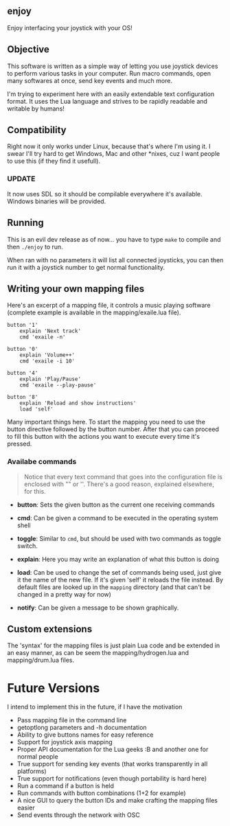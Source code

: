 enjoy
---------
Enjoy interfacing your joystick with your OS!

## Objective

This software is written as a simple way of letting you use joystick devices to perform various tasks
in your computer. Run macro commands, open many softwares at once, send key events and much more.

I'm trying to experiment here with an easily extendable text configuration format. It uses the Lua
language and strives to be rapidly readable and writable by humans!

## Compatibility

Right now it only works under Linux, because that's where I'm using it. I swear I'll try hard to get
Windows, Mac and other *nixes, cuz I want people to use this (if they find it usefull).

### UPDATE

It now uses SDL so it should be compilable everywhere it's available. Windows binaries will be provided.

## Running

This is an evil dev release as of now... you have to type `make` to compile and then `./enjoy` to run.

When ran with no parameters it will list all connected joysticks, you can then run it with a joystick number
to get normal functionality.

## Writing your own mapping files

Here's an excerpt of a mapping file, it controls a music playing software (complete example is available in the mapping/exaile.lua file).

	button '1'
		explain 'Next track'
		cmd 'exaile -n'

	button '0'
		explain 'Volume++'
		cmd 'exaile -i 10'

	button '4'
		explain 'Play/Pause'
		cmd 'exaile --play-pause'

	button '8'
		explain 'Reload and show instructions'
		load 'self'

Many important things here. To start the mapping you need to use the button directive followed by the button number. After that you can proceed to fill this button with the actions you want to execute every time it's pressed.

### Availabe commands

> Notice that every text command that goes into the configuration file is enclosed with "" or ''. There's a good reason, explained elsewhere, for this.

* **button**: Sets the given button as the current one receiving commands

* **cmd**: Can be given a command to be executed in the operating system shell

* **toggle**: Similar to `cmd`, but should be used with two commands as toggle switch.

* **explain**: Here you may write an explanation of what this button is doing

* **load**: Can be used to change the set of commands being used, just give it the name of the new file. If it's given 'self' it reloads the file instead. By default files are looked up in the `mapping` directory (and that can't be changed in a pretty way for now)

* **notify**: Can be given a message to be shown graphically.

## Custom extensions

The 'syntax' for the mapping files is just plain Lua code and be extended in an easy manner, as can be seem
the mapping/hydrogen.lua and mapping/drum.lua files.

# Future Versions

I intend to implement this in the future, if I have the motivation

* Pass mapping file in the command line
* getoptlong parameters and -h documentation
* Ability to give buttons names for easy reference
* Support for joystick axis mapping
* Proper API documentation for the Lua geeks :B and another one for normal people
* True support for sending key events (that works transparently in all platforms)
* True support for notifications (even though portability is hard here)
* Run a command if a button is held
* Run commands with button combinations (1+2 for example)
* A nice GUI to query the button IDs and make crafting the mapping files easier
* Send events through the network with OSC
